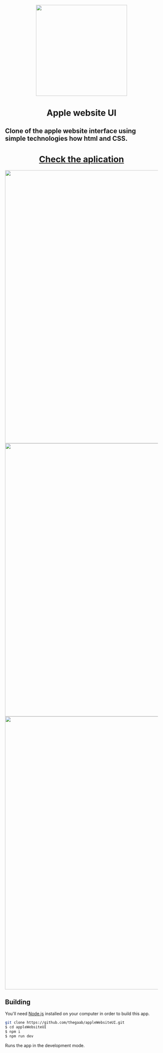 <p align="center">
    <img src="https://media.discordapp.net/attachments/955884943383343215/1201170747834503279/large-removebg-preview.png?ex=65c8d86e&is=65b6636e&hm=62dfed366dc2df0353f55ca32ea5e42e1c3f5e3c34156034a0c4f2e81caed2c1&=&format=webp&quality=lossless&width=698&height=558" width="300" />
  </p>
    
  <h1 align="center">
    Apple website UI
  </h1>
  
  ## Clone of the apple website interface using simple technologies how html and CSS.
  
<h1 align="center"> <a href="#">Check the aplication<a> </h1>
  <p align="center">
    <img src="https://media.discordapp.net/attachments/955884943383343215/1201169056816955402/image.png?ex=65c8d6db&is=65b661db&hm=7cfdfed03b212fde2708ec16ddef013e6c6ed347a5b4396ad91281e21920e6a6&=&format=webp&quality=lossless&width=694&height=331"width="900" />
    <img src="https://media.discordapp.net/attachments/955884943383343215/1201169057232195734/image.png?ex=65c8d6db&is=65b661db&hm=fc5d3dc941000da78c3cd26e00f948a27c94241fb5f7c1dd3af8e6771b67dfa3&=&format=webp&quality=lossless&width=695&height=331" width="900" />
    <img src="https://media.discordapp.net/attachments/955884943383343215/1201169057601290410/image.png?ex=65c8d6db&is=65b661db&hm=c2d2331cd95b0636e5a7ed90f3863933d50ec4339e2a929a79b22339777fc2bc&=&format=webp&quality=lossless&width=1382&height=662" width="900" />
  </p>
  
  ## Building
  
  You'll need [Node.js](https://nodejs.org) installed on your computer in order to build this app.
  
  ```bash
  git clone https://github.com/thegaab/appleWebsiteUI.git
  $ cd appleWebsiteUI
  $ npm i
  $ npm run dev
  ```
  
  Runs the app in the development mode.<br/>
